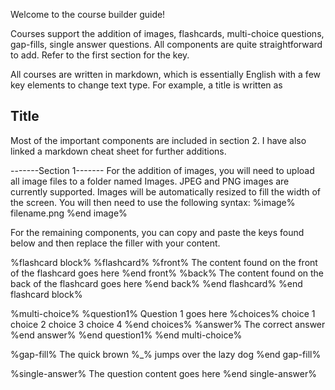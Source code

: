 Welcome to the course builder guide! 

Courses support the addition of images, flashcards, multi-choice questions, gap-fills, single answer questions. All components are quite straightforward to add. Refer to the first section for the key.

All courses are written in markdown, which is essentially English with a few key elements to change text type. For example, a title is written as 
## Title
Most of the important components are included in section 2. I have also linked a markdown cheat sheet for further additions.

-------Section 1-------
For the addition of images, you will need to upload all image files to a folder named Images. JPEG and PNG images are currently supported. Images will be automatically resized to fill the width of the screen. You will then need to use the following syntax:
%image%
filename.png
%end image%

For the remaining components, you can copy and paste the keys found below and then replace the filler with your content.

%flashcard block%
%flashcard%
%front%
The content found on the front of the flashcard goes here
%end front%
%back%
The content found on the back of the flashcard goes here
%end back%
%end flashcard%
%end flashcard block%

%multi-choice%
%question1%
Question 1 goes here
%choices%
choice 1
choice 2
choice 3
choice 4
%end choices%
%answer%
The correct answer
%end answer%
%end question1%
%end multi-choice%

%gap-fill%
The quick brown %_% jumps over the lazy dog
%end gap-fill%

%single-answer%
The question content goes here
%end single-answer%